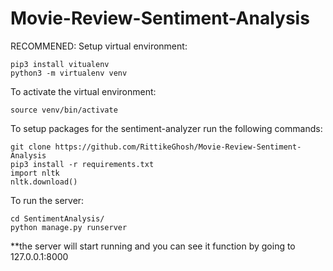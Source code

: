 # Movie-Review-Sentiment-Analysis

RECOMMENED: Setup virtual environment:
```
pip3 install vitualenv
python3 -m virtualenv venv
```

To activate the virtual environment:
```
source venv/bin/activate
```

To setup packages for the sentiment-analyzer run the following commands: 
```
git clone https://github.com/RittikeGhosh/Movie-Review-Sentiment-Analysis
pip3 install -r requirements.txt
import nltk
nltk.download()
```

To run the server:
```
cd SentimentAnalysis/
python manage.py runserver
```
**the server will start running and you can see it function by going to 127.0.0.1:8000
